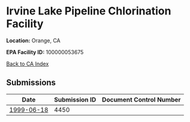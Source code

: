 # Irvine Lake Pipeline Chlorination Facility

**Location:** Orange, CA

**EPA Facility ID:** 100000053675

[Back to CA Index](../../index.md)

## Submissions

| Date | Submission ID | Document Control Number |
|------|--------------|-------------------------|
| [1999-06-18](submissions/4450.md) | 4450 |  |

